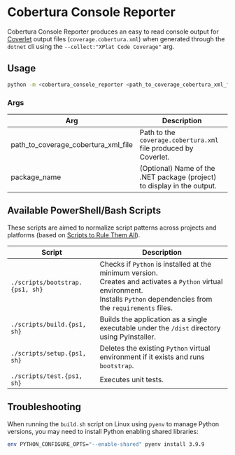 # Cobertura Console Reporter

Cobertura Console Reporter produces an easy to read console output for 
[Coverlet](https://github.com/coverlet-coverage/coverlet) output files (`coverage.cobertura.xml`) when
generated through the `dotnet` cli using the `--collect:"XPlat Code Coverage"` arg.

## Usage

```bash
python -m <cobertura_console_reporter <path_to_coverage_cobertura_xml_file> [package_name]
```

### Args

| Arg                                 | Description                                                             |
|-------------------------------------|-------------------------------------------------------------------------|
| path_to_coverage_cobertura_xml_file | Path to the `coverage.cobertura.xml` file produced by Coverlet.         |
| package_name                        | (Optional) Name of the .NET package (project) to display in the output. |

## Available PowerShell/Bash Scripts

These scripts are aimed to normalize script patterns across projects and platforms (based on [Scripts to Rule Them All](https://github.com/github/scripts-to-rule-them-all)). 

| Script                          | Description                                                                                                                                                                       |
|---------------------------------|-----------------------------------------------------------------------------------------------------------------------------------------------------------------------------------|
| `./scripts/bootstrap.{ps1, sh}` | Checks if `Python` is installed at the minimum version.<br>Creates and activates a `Python` virtual environment.<br>Installs `Python` dependencies from the `requirements` files. |
| `./scripts/build.{ps1, sh}`     | Builds the application as a single executable under the `/dist` directory using PyInstaller.                                                                                      |
| `./scripts/setup.{ps1, sh}`     | Deletes the existing `Python` virtual environment if it exists and runs `bootstrap`.                                                                                              |
| `./scripts/test.{ps1, sh}`      | Executes unit tests.                                                                                                                                                              |

## Troubleshooting

When running the `build.sh` script on Linux using `pyenv` to manage Python versions, you 
may need to install Python enabling shared libraries:

```bash
env PYTHON_CONFIGURE_OPTS="--enable-shared" pyenv install 3.9.9
```
